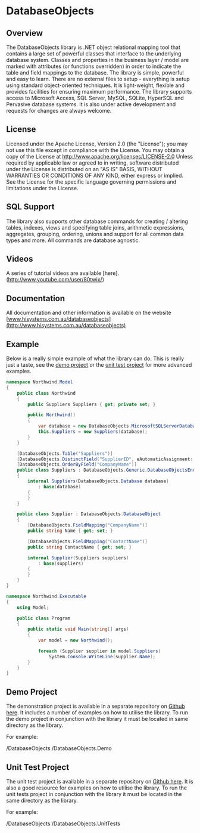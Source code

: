 DatabaseObjects
===============

Overview
--------
The DatabaseObjects library is .NET object relational mapping tool that contains a large set of powerful classes that interface to the underlying database system. Classes and properties in the business layer / model are marked with attributes (or functions overridden) in order to indicate the table and field mappings to the database. The library is simple, powerful and easy to learn. There are no external files to setup - everything is setup using standard object-oriented techniques. It is light-weight, flexible and provides facilities for ensuring maximum performance. The library supports access to Microsoft Access, SQL Server, MySQL, SQLite, HyperSQL and Pervasive database systems. It is also under active development and requests for changes are always welcome. 

License
-------
Licensed under the Apache License, Version 2.0 (the "License"); you may not use this file except in compliance with the License. You may obtain a copy of the License at http://www.apache.org/licenses/LICENSE-2.0
Unless required by applicable law or agreed to in writing, software distributed under the License is distributed on an "AS IS" BASIS, WITHOUT WARRANTIES OR CONDITIONS OF ANY KIND, either express or implied. See the License for the specific language governing permissions and limitations under the License.

SQL Support 
-----------
The library also supports other database commands for creating / altering tables, indexes, views and specifying table joins, arithmetic expressions, aggregates, grouping, ordering, unions and support for all common data types and more. All commands are database agnostic.

Videos
------
A series of tutorial videos are available [here].(http://www.youtube.com/user/80twix/)

Documentation
-------------
All documentation and other information is available on the website [www.hisystems.com.au/databaseobjects](http://www.hisystems.com.au/databaseobjects)

Example
--------
Below is a really simple example of what the library can do. This is really just a taste, see the [demo project](https://github.com/hisystems/DatabaseObjects-Demo) or the [unit test project](https://github.com/hisystems/DatabaseObjects-UnitTests) for more advanced examples.

```c#
namespace Northwind.Model
{
	public class Northwind
	{
		public Suppliers Suppliers { get; private set; }

		public Northwind()
		{
			var database = new DatabaseObjects.MicrosoftSQLServerDatabase("localhost", "Northwind");
			this.Suppliers = new Suppliers(database);
		}
	}

	[DatabaseObjects.Table("Suppliers")]
	[DatabaseObjects.DistinctField("SupplierID", eAutomaticAssignment: DatabaseObjects.SQL.FieldValueAutoAssignmentType.AutoIncrement)]
	[DatabaseObjects.OrderByField("CompanyName")]
	public class Suppliers : DatabaseObjects.Generic.DatabaseObjectsEnumerable<Supplier>
	{
		internal Suppliers(DatabaseObjects.Database database)
			: base(database)
		{
		}
	}

	public class Supplier : DatabaseObjects.DatabaseObject
	{
		[DatabaseObjects.FieldMapping("CompanyName")]
		public string Name { get; set; }

		[DatabaseObjects.FieldMapping("ContactName")]
		public string ContactName { get; set; }

		internal Supplier(Suppliers suppliers)
			: base(suppliers)
		{
		}
	}
}

namespace Northwind.Executable
{
	using Model;

	public class Program
	{
		public static void Main(string[] args)
		{
			var model = new Northwind();

			foreach (Supplier supplier in model.Suppliers)
				System.Console.WriteLine(supplier.Name);
		}
	}
}
```

Demo Project
------------
The demonstration project is available in a separate repository on [Github here](https://github.com/hisystems/DatabaseObjects-Demo). It includes a number of examples on how to utilise the library. To run the demo project in conjunction with the library it must be located in same directory as the library.

For example:

/DatabaseObjects
/DatabaseObjects.Demo

Unit Test Project
-----------------
The unit test project is available in a separate repository on [Github here](https://github.com/hisystems/DatabaseObjects-UnitTests). It is also a good resource for examples on how to utilise the library. To run the unit tests project in conjunction with the library it must be located in the same directory as the library.

For example:

/DatabaseObjects
/DatabaseObjects.UnitTests

